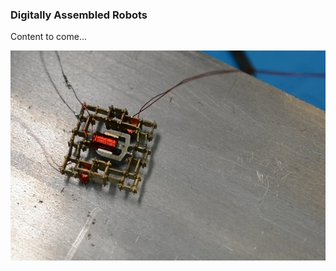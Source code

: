 ### Digitally Assembled Robots

Content to come...

<div class="image-row">
    <img src="content/microwalker.jpeg">
</div>
